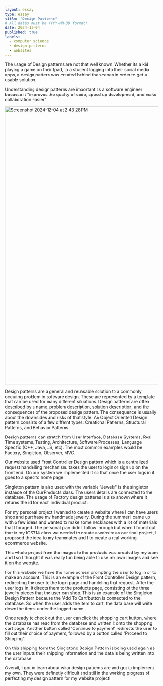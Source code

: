 ```yaml
---
layout: essay
type: essay
title: "Design Patterns"
# All dates must be YYYY-MM-DD format!
date: 2024-12-04
published: true
labels:
  - computer science
  - design patterns
  - websites
---
```



The usage of Design patterns are not that well known. Whether its a kid playing a game on their Ipad, to a student logging into their social media apps, a design pattern was created behind the scenes in order to get a usable solution. 

Understanding design patterns are important as a software engineer because it "improves the quality of code, speed up development, and make collaboration easier"



<img width="913" alt="Screenshot 2024-12-04 at 2 43 28 PM" src="https://github.com/user-attachments/assets/fa83f7ae-befc-43da-b970-286cbadaa692">



Design patterns are a general and reuasable solution to a commonly occuring problem in software design. These are represented by a template that can be used for many different situations. Design patterns are often described by a name, problem description, solution description, and the consequences of the proposed design pattern. The consequence is usually about the downsides and risks of that style. An Object Oriented Design pattern consists of a few differnt types: Creational Patterns, Structural Patterns, and Behavior Patterns.

Design patterns can stretch from User Interface, Database Systems, Real Time systems, Testing, Architecture, Software Processes, Language Specific (C++, Java, JS, etc). The most common examples would be Factory, Singleton, Observer, MVC. 

Our website used Front Controller Design pattern which is a centralized request handelling mechanism. takes the user to login or sign up on the front end. On our system we implemented it so that once the user logs in it goes to a specifc home page. 

Singleton pattern is also used with the variable "Jewels" is the singleton instance of the OurProducts class. The users details are connected to the database. 
The usage of Factory design patterns is also shown where it returns the id for each individual product. 

For my personal project I wanted to create a website where I can have users shop and purchase my handmade jewelry. During the summer I came up with a few ideas and wanted to make some necklaces with a lot of materials that I foraged. The personal plan didn't follow through but when I found out that in my ICS314 class we needed to create a website as our final project, I proposed the idea to my teammates and I to create a real working ecommerce website. 

This whole project from the images to the products was created by my team and I so I thought it was really fun being able to use my own images and see it on the website. 

For this website we have the home screen prompting the user to log in or to make an account. This is an example of the Front Controller Design pattern, redirecting the user to the login page and handeling that request. After the user logs in, it directs them to the products page, consisting of the three jewelry pieces that the user can shop. This is an example of the Singleton Design Pattern because the 'Add To Cart'button is connected to the database. So when the user adds the item to cart, the data base will write down the items under the logged name. 

Once ready to check out the user can click the shopping cart button, where the database has read from the database and written it onto the shopping cart page. Another button called 'Continue to payment' redirects the user to fill out their choice of payment, followed by a button called 'Proceed to Shipping".

On this shipping form the Singletone Design Pattern is being used again as the user inputs their shipping information and the data is being written into the database. 

Overall, I got to learn about what design patterns are and got to implement my own. They were definetly difficult and still in the working progress of perfecting my design pattern for my website project!

